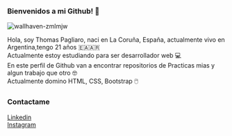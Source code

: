 ### Bienvenidos a mi Github! 👋

![wallhaven-zmlmjw](https://user-images.githubusercontent.com/64766963/100548796-8af33f80-324d-11eb-9ce3-f1ac3b1a00ba.jpg)

Hola, soy Thomas Pagliaro, naci en La Coruña, España, actualmente vivo en Argentina,tengo 21 años 🇪🇦🇦🇷 <br> 
Actualmente estoy estudiando para ser desarrollador web 💻 <br>
En este perfil de Github van a encontrar repositorios de Practicas mias y algun trabajo que otro 🤓 <br>
Actualmente domino HTML, CSS, Bootstrap 🖱️

<h3>Contactame</h3>

[Linkedin](https://www.linkedin.com/in/thomas-pagliaro/)<br>
[Instagram](https://www.instagram.com/thomaspagliaro01/)
